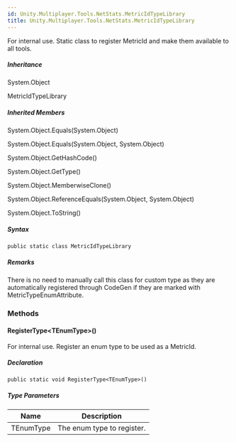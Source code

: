 ```yaml
---
id: Unity.Multiplayer.Tools.NetStats.MetricIdTypeLibrary
title: Unity.Multiplayer.Tools.NetStats.MetricIdTypeLibrary
---
```


<div class="markdown level0 summary">

For internal use. Static class to register MetricId and make them
available to all tools.

</div>

<div class="inheritance">

##### Inheritance

<div class="level0">

System.Object

</div>

<div class="level1">

MetricIdTypeLibrary

</div>

</div>

<div class="inheritedMembers">

##### Inherited Members

<div>

System.Object.Equals(System.Object)

</div>

<div>

System.Object.Equals(System.Object, System.Object)

</div>

<div>

System.Object.GetHashCode()

</div>

<div>

System.Object.GetType()

</div>

<div>

System.Object.MemberwiseClone()

</div>

<div>

System.Object.ReferenceEquals(System.Object, System.Object)

</div>

<div>

System.Object.ToString()

</div>

</div>

##### Syntax

<div class="codewrapper">

``` lang-csharp
public static class MetricIdTypeLibrary
```

</div>

##### **Remarks**

<div class="markdown level0 remarks">

There is no need to manually call this class for custom type as they are
automatically registered through CodeGen if they are marked with
MetricTypeEnumAttribute.

</div>

### Methods

#### RegisterType\<TEnumType\>()

<div class="markdown level1 summary">

For internal use. Register an enum type to be used as a MetricId.

</div>

##### Declaration

<div class="codewrapper">

``` lang-csharp
public static void RegisterType<TEnumType>()
```

</div>

##### Type Parameters

| Name      | Description                |
|-----------|----------------------------|
| TEnumType | The enum type to register. |
